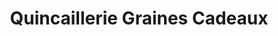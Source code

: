 ---
title: "Quincaillerie Graines Cadeaux"
url: /vailly-sur-aisne/quincaillerie-graines-cadeaux/
shop: matériel informatique
---